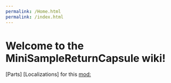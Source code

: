 ```yaml
---
permalink: /Home.html
permalink: /index.html
---
```

# Welcome to the MiniSampleReturnCapsule wiki!


[Parts]
[Localizations] for this [mod:](https://github.com/zer0Kerbal/MiniSampleReturnCapsule/blob/master/docs/Localizations.md)

